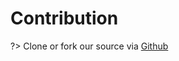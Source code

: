 # **Contribution**

?> Clone or fork our source via [Github](https://github.com/HMSConnect/hms-widget-sdk)